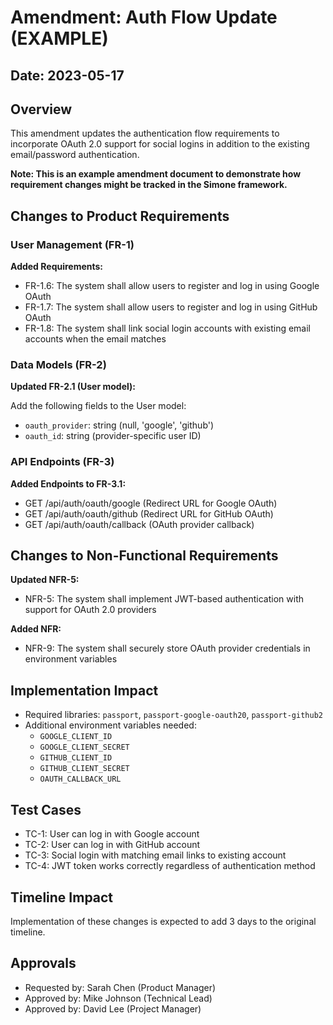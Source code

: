# Amendment: Auth Flow Update (EXAMPLE)

## Date: 2023-05-17

## Overview

This amendment updates the authentication flow requirements to incorporate OAuth 2.0 support for social logins in addition to the existing email/password authentication.

**Note: This is an example amendment document to demonstrate how requirement changes might be tracked in the Simone framework.**

## Changes to Product Requirements

### User Management (FR-1)

**Added Requirements:**

- FR-1.6: The system shall allow users to register and log in using Google OAuth
- FR-1.7: The system shall allow users to register and log in using GitHub OAuth
- FR-1.8: The system shall link social login accounts with existing email accounts when the email matches

### Data Models (FR-2)

**Updated FR-2.1 (User model):**

Add the following fields to the User model:

- `oauth_provider`: string (null, 'google', 'github')
- `oauth_id`: string (provider-specific user ID)

### API Endpoints (FR-3)

**Added Endpoints to FR-3.1:**

- GET /api/auth/oauth/google (Redirect URL for Google OAuth)
- GET /api/auth/oauth/github (Redirect URL for GitHub OAuth)
- GET /api/auth/oauth/callback (OAuth provider callback)

## Changes to Non-Functional Requirements

**Updated NFR-5:**

- NFR-5: The system shall implement JWT-based authentication with support for OAuth 2.0 providers

**Added NFR:**

- NFR-9: The system shall securely store OAuth provider credentials in environment variables

## Implementation Impact

- Required libraries: `passport`, `passport-google-oauth20`, `passport-github2`
- Additional environment variables needed:
  - `GOOGLE_CLIENT_ID`
  - `GOOGLE_CLIENT_SECRET`
  - `GITHUB_CLIENT_ID`
  - `GITHUB_CLIENT_SECRET`
  - `OAUTH_CALLBACK_URL`

## Test Cases

- TC-1: User can log in with Google account
- TC-2: User can log in with GitHub account
- TC-3: Social login with matching email links to existing account
- TC-4: JWT token works correctly regardless of authentication method

## Timeline Impact

Implementation of these changes is expected to add 3 days to the original timeline.

## Approvals

- Requested by: Sarah Chen (Product Manager)
- Approved by: Mike Johnson (Technical Lead)
- Approved by: David Lee (Project Manager)
